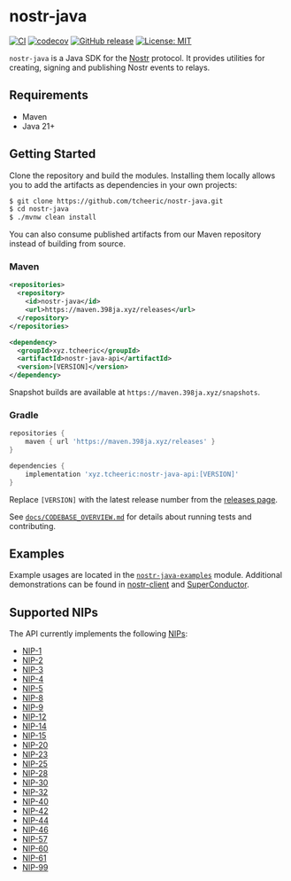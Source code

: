 # nostr-java
[![CI](https://github.com/tcheeric/nostr-java/actions/workflows/ci.yml/badge.svg)](https://github.com/tcheeric/nostr-java/actions/workflows/ci.yml)
[![codecov](https://codecov.io/gh/tcheeric/nostr-java/branch/main/graph/badge.svg)](https://codecov.io/gh/tcheeric/nostr-java)
[![GitHub release](https://img.shields.io/github/v/release/tcheeric/nostr-java)](https://github.com/tcheeric/nostr-java/releases)
[![License: MIT](https://img.shields.io/badge/License-MIT-yellow.svg)](LICENSE)

`nostr-java` is a Java SDK for the [Nostr](https://github.com/nostr-protocol/nips) protocol. It provides utilities for creating, signing and publishing Nostr events to relays.

## Requirements
- Maven
- Java 21+

## Getting Started
Clone the repository and build the modules. Installing them locally allows you to add the artifacts as dependencies in your own projects:

```bash
$ git clone https://github.com/tcheeric/nostr-java.git
$ cd nostr-java
$ ./mvnw clean install
```

You can also consume published artifacts from our Maven repository instead of building from source.

### Maven

```xml
<repositories>
  <repository>
    <id>nostr-java</id>
    <url>https://maven.398ja.xyz/releases</url>
  </repository>
</repositories>

<dependency>
  <groupId>xyz.tcheeric</groupId>
  <artifactId>nostr-java-api</artifactId>
  <version>[VERSION]</version>
</dependency>
```

Snapshot builds are available at `https://maven.398ja.xyz/snapshots`.

### Gradle

```gradle
repositories {
    maven { url 'https://maven.398ja.xyz/releases' }
}

dependencies {
    implementation 'xyz.tcheeric:nostr-java-api:[VERSION]'
}
```

Replace `[VERSION]` with the latest release number from the [releases page](https://github.com/tcheeric/nostr-java/releases).

See [`docs/CODEBASE_OVERVIEW.md`](docs/CODEBASE_OVERVIEW.md) for details about running tests and contributing.

## Examples
Example usages are located in the [`nostr-java-examples`](./nostr-java-examples) module. Additional demonstrations can be found in [nostr-client](https://github.com/tcheeric/nostr-client) and [SuperConductor](https://github.com/avlo/superconductor).

## Supported NIPs
The API currently implements the following [NIPs](https://github.com/nostr-protocol/nips):
- [NIP-1](https://github.com/nostr-protocol/nips/blob/master/01.md)
- [NIP-2](https://github.com/nostr-protocol/nips/blob/master/02.md)
- [NIP-3](https://github.com/nostr-protocol/nips/blob/master/03.md)
- [NIP-4](https://github.com/nostr-protocol/nips/blob/master/04.md)
- [NIP-5](https://github.com/nostr-protocol/nips/blob/master/05.md)
- [NIP-8](https://github.com/nostr-protocol/nips/blob/master/08.md)
- [NIP-9](https://github.com/nostr-protocol/nips/blob/master/09.md)
- [NIP-12](https://github.com/nostr-protocol/nips/blob/master/12.md)
- [NIP-14](https://github.com/nostr-protocol/nips/blob/master/14.md)
- [NIP-15](https://github.com/nostr-protocol/nips/blob/master/15.md)
- [NIP-20](https://github.com/nostr-protocol/nips/blob/master/20.md)
- [NIP-23](https://github.com/nostr-protocol/nips/blob/master/23.md)
- [NIP-25](https://github.com/nostr-protocol/nips/blob/master/25.md)
- [NIP-28](https://github.com/nostr-protocol/nips/blob/master/28.md)
- [NIP-30](https://github.com/nostr-protocol/nips/blob/master/30.md)
- [NIP-32](https://github.com/nostr-protocol/nips/blob/master/32.md)
- [NIP-40](https://github.com/nostr-protocol/nips/blob/master/40.md)
- [NIP-42](https://github.com/nostr-protocol/nips/blob/master/42.md)
- [NIP-44](https://github.com/nostr-protocol/nips/blob/master/44.md)
- [NIP-46](https://github.com/nostr-protocol/nips/blob/master/46.md)
- [NIP-57](https://github.com/nostr-protocol/nips/blob/master/57.md)
- [NIP-60](https://github.com/nostr-protocol/nips/blob/master/60.md)
- [NIP-61](https://github.com/nostr-protocol/nips/blob/master/61.md)
- [NIP-99](https://github.com/nostr-protocol/nips/blob/master/99.md)
